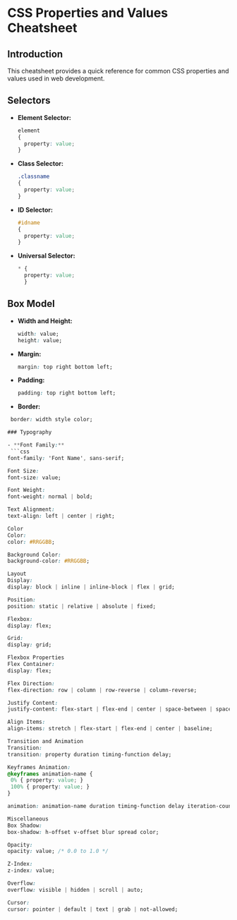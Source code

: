 # CSS Properties and Values Cheatsheet

## Introduction

This cheatsheet provides a quick reference for common CSS properties and values used in web development.

## Selectors

- **Element Selector:**
  ```css
  element
  {
    property: value;
  }

- **Class Selector:**
  ```css
  .classname
  {
    property: value;
  }

- **ID Selector:**
  ```css 
  #idname
  {
    property: value;
  }

- **Universal Selector:**
  ```css
  * {
    property: value;
    }

## Box Model

- **Width and Height:**
  ```css
  width: value;
  height: value;

- **Margin:**
  ```css
  margin: top right bottom left;
  
- **Padding:**
  ```css
  padding: top right bottom left;
  
- **Border:**
 ```css
  border: width style color;

### Typography

- **Font Family:**
  ```css
font-family: 'Font Name', sans-serif;

Font Size:
font-size: value;

Font Weight:
font-weight: normal | bold;

Text Alignment:
text-align: left | center | right;

Color
Color:
color: #RRGGBB;

Background Color:
background-color: #RRGGBB;

Layout
Display:
display: block | inline | inline-block | flex | grid;

Position:
position: static | relative | absolute | fixed;

Flexbox:
display: flex;

Grid:
display: grid;

Flexbox Properties
Flex Container:
display: flex;

Flex Direction:
flex-direction: row | column | row-reverse | column-reverse;

Justify Content:
justify-content: flex-start | flex-end | center | space-between | space-around;

Align Items:
align-items: stretch | flex-start | flex-end | center | baseline;

Transition and Animation
Transition:
transition: property duration timing-function delay;

Keyframes Animation:
@keyframes animation-name {
  0% { property: value; }
  100% { property: value; }
}

animation: animation-name duration timing-function delay iteration-count direction fill-mode;

Miscellaneous
Box Shadow:
box-shadow: h-offset v-offset blur spread color;

Opacity:
opacity: value; /* 0.0 to 1.0 */

Z-Index:
z-index: value;

Overflow:
overflow: visible | hidden | scroll | auto;

Cursor:
cursor: pointer | default | text | grab | not-allowed;


